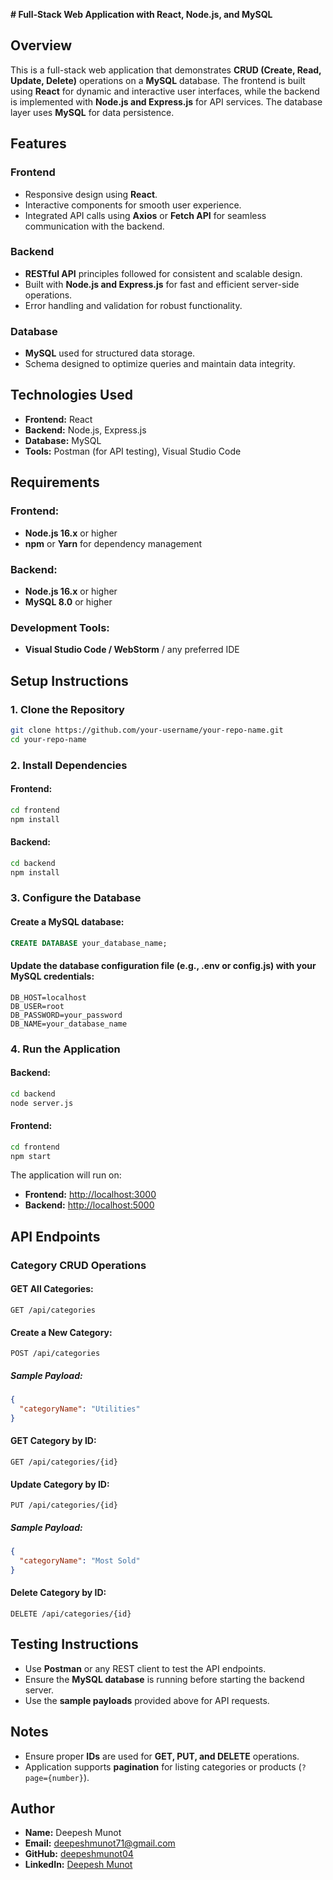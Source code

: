 **# Full-Stack Web Application with React, Node.js, and MySQL**

## **Overview**
This is a full-stack web application that demonstrates **CRUD (Create, Read, Update, Delete)** operations on a **MySQL** database. The frontend is built using **React** for dynamic and interactive user interfaces, while the backend is implemented with **Node.js and Express.js** for API services. The database layer uses **MySQL** for data persistence.

## **Features**

### **Frontend**
- Responsive design using **React**.
- Interactive components for smooth user experience.
- Integrated API calls using **Axios** or **Fetch API** for seamless communication with the backend.

### **Backend**
- **RESTful API** principles followed for consistent and scalable design.
- Built with **Node.js and Express.js** for fast and efficient server-side operations.
- Error handling and validation for robust functionality.

### **Database**
- **MySQL** used for structured data storage.
- Schema designed to optimize queries and maintain data integrity.

## **Technologies Used**
- **Frontend:** React
- **Backend:** Node.js, Express.js
- **Database:** MySQL
- **Tools:** Postman (for API testing), Visual Studio Code

## **Requirements**

### **Frontend:**
- **Node.js 16.x** or higher
- **npm** or **Yarn** for dependency management

### **Backend:**
- **Node.js 16.x** or higher
- **MySQL 8.0** or higher

### **Development Tools:**
- **Visual Studio Code / WebStorm** / any preferred IDE

## **Setup Instructions**

### **1. Clone the Repository**
```bash
git clone https://github.com/your-username/your-repo-name.git
cd your-repo-name
```

### **2. Install Dependencies**

#### **Frontend:**
```bash
cd frontend
npm install
```

#### **Backend:**
```bash
cd backend
npm install
```

### **3. Configure the Database**

#### **Create a MySQL database:**
```sql
CREATE DATABASE your_database_name;
```

#### **Update the database configuration file (e.g., .env or config.js) with your MySQL credentials:**
```plaintext
DB_HOST=localhost
DB_USER=root
DB_PASSWORD=your_password
DB_NAME=your_database_name
```

### **4. Run the Application**

#### **Backend:**
```bash
cd backend
node server.js
```

#### **Frontend:**
```bash
cd frontend
npm start
```

The application will run on:
- **Frontend:** [http://localhost:3000](http://localhost:3000)
- **Backend:** [http://localhost:5000](http://localhost:5000)

## **API Endpoints**

### **Category CRUD Operations**

#### **GET All Categories:**
```http
GET /api/categories
```

#### **Create a New Category:**
```http
POST /api/categories
```
##### **Sample Payload:**
```json
{
  "categoryName": "Utilities"
}
```

#### **GET Category by ID:**
```http
GET /api/categories/{id}
```

#### **Update Category by ID:**
```http
PUT /api/categories/{id}
```
##### **Sample Payload:**
```json
{
  "categoryName": "Most Sold"
}
```

#### **Delete Category by ID:**
```http
DELETE /api/categories/{id}
```

## **Testing Instructions**
- Use **Postman** or any REST client to test the API endpoints.
- Ensure the **MySQL database** is running before starting the backend server.
- Use the **sample payloads** provided above for API requests.

## **Notes**
- Ensure proper **IDs** are used for **GET, PUT, and DELETE** operations.
- Application supports **pagination** for listing categories or products (`?page={number}`).

## **Author**
- **Name:** Deepesh Munot
- **Email:** deepeshmunot71@gmail.com
- **GitHub:** [deepeshmunot04](https://github.com/deepeshmunot04)
- **LinkedIn:** [Deepesh Munot](https://www.linkedin.com/in/deepesh-munot-71b43b234)

